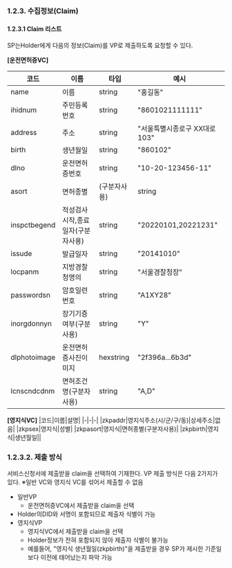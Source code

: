 ### 1.2.3. 수집정보(Claim)

#### 1.2.3.1 Claim 리스트

SP는Holder에게 다음의 정보(Claim)를 VP로 제출하도록 요청할 수 있다.

**[운전면허증VC]**

|코드|이름|타입|예시|
|-|-|-|-|
|name|이름|string|"홍길동"|
|ihidnum|주민등록번호|string|"8601021111111"|
|address|주소|string|"서울특별시종로구 XX대로 103"|
|birth|생년월일|string|"860102"|
|dlno|운전면허증번호|string|"10-20-123456-11"|
|asort|면허종별|(구분자사용)|string|"2종보통,2종원동기"|
|inspctbegend|적성검사시작,종료일자(구분자사용)|string|"20220101,20221231"|
|issude|발급일자|string|"20141010"|
|locpanm|지방경찰청명의|string|"서울경찰청장"|
|passwordsn|암호일련번호|string|"A1XY28"|
|inorgdonnyn|장기기증여부(구분사용)|string|"Y"|
|dlphotoimage|운전면허증사진이미지|hexstring|"2f396a...6b3d"|
|lcnscndcdnm|면허조건명(구분자사용)|string|"A,D"|
**[영지식VC]**
|코드|이름|설명|
|-|-|-|
|zkpaddr|영지식주소(시/군/구/동)|상세주소|없음|
|zkpsex|영지식|성별|
|zkpasort|영지식|면허종별(구분자사용)|
|zkpbirth|영지식|생년월일||



### 1.2.3.2. 제출 방식
서비스신청서에 제출받을 claim을 선택하여 기재한다. VP 제출 방식은 다음 2가지가 있다.
※일반 VC와 영지식 VC를 섞어서 제출할 수 없음

* 일반VP
	* 운전면허증VC에서 제출받을 claim을 선택
* Holder의DID와 서명이 포함되므로 제출자 식별이 가능
* 영지식VP
	* 영지식VC에서 제출받을 claim을 선택
	* Holder정보가 전혀 포함되지 않아 제출자 식별이 불가능
	* 예를들어, "영지식 생년월일(zkpbirth)"을 제출받을 경우 SP가 제시한 기준일보다 이전에 태어났는지 파악 가능
